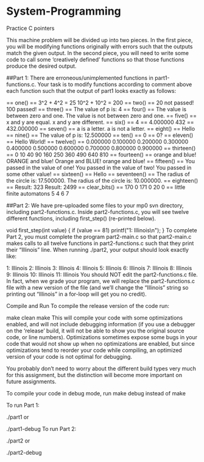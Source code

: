 # System-Programming
Practice C pointers


This machine problem will be divided up into two pieces. In the first piece, you will be modifying functions originally with errors such that the outputs match the given output. In the second piece, you will need to write some code to call some ‘creatively defined’ functions so that those functions produce the desired output.


##Part 1:
There are erroneous/unimplemented functions in part1-functions.c. Your task is to modify functions according to comment above each function such that the output of part1 looks exactly as follows:

== one() ==
3^2 + 4^2 = 25
10^2 + 10^2 = 200
== two() ==
20 not passed!
100 passed!
== three() ==
The value of p is: 4
== four() ==
The value is between zero and one.
The value is not between zero and one.
== five() ==
x and y are equal.
x and y are different.
== six() ==
4 == 4.000000
432 == 432.000000
== seven() ==
a is a letter.
a is not a letter.
== eight() ==
Hello
== nine() ==
The value of p is: 12.500000
== ten() ==
0 == 0?
== eleven() ==
Hello World!
== twelve() ==
0.000000 0.100000 0.200000 0.300000 0.400000 0.500000 0.600000 0.700000 0.800000 0.900000
== thirteen() ==
0 10 40 90 160 250 360 490 640 810
== fourteen() ==
orange and blue!
ORANGE and blue!
Orange and BLUE!
orange and blue!
== fifteen() ==
You passed in the value of one!
You passed in the value of two!
You passed in some other value!
== sixteen() ==
Hello
== seventeen() ==
The radius of the circle is: 17.500000.
The radius of the circle is: 10.000000.
== eighteen() ==
Result: 323
Result: 2499
== clear_bits() ==
170
0
171
0
20
0
== little finite automatons
5
4
6
7


##Part 2:
We have pre-uploaded some files to your mp0 svn directory, including part2-functions.c. Inside part2-functions.c, you will see twelve different functions, including first_step() (re-printed below).

void first_step(int value) {
  if (value == 81)
    printf("1: Illinois\n");
}
To complete Part 2, you must complete the program part2-main.c so that part2-main.c makes calls to all twelve functions in part2-functions.c such that they print their “Illinois” line. When running ./part2, your output should look exactly like:

1: Illinois
2: Illinois
3: Illinois
4: Illinois
5: Illinois
6: Illinois
7: Illinois
8: Illinois
9: Illinois
10: Illinois
11: Illinois
You should NOT edit the part2-functions.c file. In fact, when we grade your program, we will replace the part2-functions.c file with a new version of the file (and we’ll change the “Illinois” string so printing out “Illinois” in a for-loop will get you no credit).

Compile and Run
To compile the release version of the code run:

make clean
make
This will compile your code with some optimizations enabled, and will not include debugging information (if you use a debugger on the ‘release’ build, it will not be able to show you the original source code, or line numbers). Optimizations sometimes expose some bugs in your code that would not show up when no optimizations are enabled, but since optimizations tend to reorder your code while compiling, an optimized version of your code is not optimal for debugging.

You probably don’t need to worry about the different build types very much for this assignment, but the distinction will become more important on future assignments.

To compile your code in debug mode, run make debug instead of make

To run Part 1:

./part1
or

./part1-debug
To run Part 2:

./part2
or

./part2-debug
